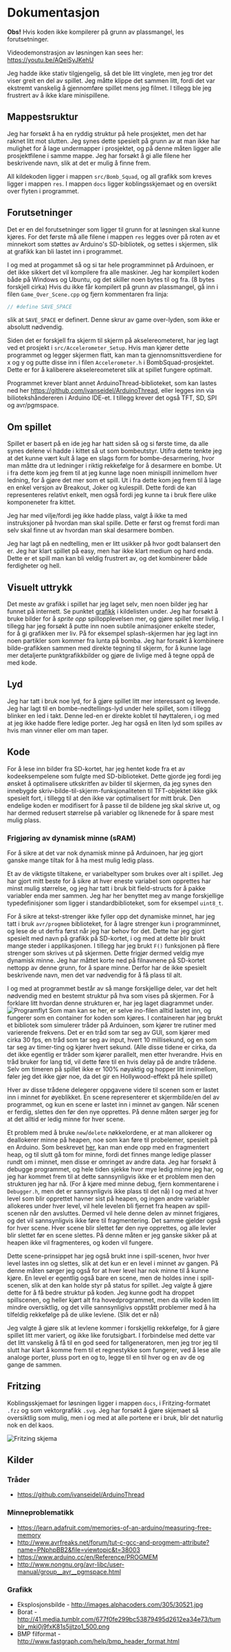 # Dokumentasjon
**Obs!** Hvis koden ikke kompilerer på grunn av plassmangel, les forutsetninger.

Videodemonstrasjon av løsningen kan sees her: https://youtu.be/AQeiSyJKehU

Jeg hadde ikke stativ tilgjengelig, så det ble litt vinglete, men jeg tror det viser greit en del av spillet. Jeg måtte klippe det sammen litt, fordi det var ekstremt vanskelig å gjennomføre spillet mens jeg filmet. I tillegg ble jeg frustrert av å ikke klare minispillene.

## Mappestsruktur
Jeg har forsøkt å ha en ryddig struktur på hele prosjektet, men det har raknet litt mot slutten. Jeg synes dette spesielt på grunn av at man ikke har mulighet for å lage undermapper i prosjektet, og på denne måten ligger alle prosjektfilene i samme mappe. Jeg har forsøkt å gi alle filene her beskrivende navn, slik at det er mulig å finne frem.

All kildekoden ligger i mappen `src/Bomb_Squad`, og all grafikk som kreves ligger i mappen `res`. I mappen `docs` ligger koblingsskjemaet og en oversikt over flyten i programmet.

## Forutsetninger
Det er en del forutsetninger som ligger til grunn for at løsningen skal kunne kjøres. For det første må alle filene i mappen `res` legges over på roten av et minnekort som støttes av Arduino's SD-bibliotek, og settes i skjermen, slik at grafikk kan bli lastet inn i programmet.

I og med at progammet så og si tar hele programminnet på Arduinoen, er det ikke sikkert det vil kompilere fra alle maskiner. Jeg har kompilert koden både på Windows og Ubuntu, og det skiller noen bytes til og fra. (8 bytes forskjell cirka) Hvis du ikke får kompilert på grunn av plassmangel, gå inn i filen `Game_Over_Scene.cpp` og fjern kommentaren fra linja:
```cpp
// #define SAVE_SPACE
```
slik at `SAVE_SPACE` er definert. Denne skrur av game over-lyden, som ikke er absolutt nødvendig.

Siden det er forskjell fra skjerm til skjerm på akselereometeret, har jeg lagt ved et prosjekt i `src/Accelerometer_Setup`. Hvis man kjører dette programmet og legger skjermen flatt, kan man ta gjennomsnittsverdiene for x og y og putte disse inn i filen `Accelerometer.h` i BombSquad-prosjektet. Dette er for å kaliberere akselereometeret slik at spillet fungere optimalt.

Programmet krever blant annet ArduinoThread-biblioteket, som kan lastes ned her https://github.com/ivanseidel/ArduinoThread, eller legges inn via biliotekshåndereren i Arduino IDE-et. I tillegg krever det også TFT, SD, SPI og avr/pgmspace.

## Om spillet
Spillet er basert på en ide jeg har hatt siden så og si første time, da alle synes delene vi hadde i kittet så ut som bombeutstyr. Utifra dette tenkte jeg at det kunne vært kult å lage en slags form for bombe-desarmering, hvor man måtte dra ut ledninger i riktig rekkefølge for å desarmere en bombe. Ut i fra dette kom jeg frem til at jeg kunne lage noen minispill innimellom hver ledning, for å gjøre det mer som et spill. Ut i fra dette kom jeg frem til å lage en enkel versjon av Breakout, Joker og kulespill. Dette fordi de kan representeres relativt enkelt, men også fordi jeg kunne ta i bruk flere ulike komponeneter fra kittet.

Jeg har med vilje/fordi jeg ikke hadde plass, valgt å ikke ta med instruksjoner på hvordan man skal spille. Dette er først og fremst fordi man selv skal finne ut av hvordan man skal desarmere bomben.

Jeg har lagt på en nedtelling, men er litt usikker på hvor godt balansert den er. Jeg har klart spillet på easy, men har ikke klart medium og hard enda. Dette er et spill man kan bli veldig frustrert av, og det kombinerer både ferdigheter og hell.

## Visuelt uttrykk
Det meste av grafikk i spillet har jeg laget selv, men noen bilder jeg har funnet på internett. Se punktet [grafikk](#grafikk) i kildelisten under. Jeg har forsøkt å bruke bilder for å *sprite opp* spillopplevelsen mer, og gjøre spillet mer livlig. I tillegg har jeg forsøkt å putte inn noen subtile animasjoner enkelte steder, for å gi grafikken mer liv. På for eksempel splash-skjermen har jeg lagt inn noen partikler som kommer fra lunta på bomba. Jeg har forsøkt å kombinere bilde-grafikken sammen med direkte tegning til skjerm, for å kunne lage mer detaljerte punktgrafikkbilder og gjøre de livlige med å tegne oppå de med kode.

## Lyd
Jeg har tatt i bruk noe lyd, for å gjøre spillet litt mer interessant og levende. Jeg har lagt til en bombe-nedtellings-lyd under hele spillet, som i tillegg blinker en led i takt. Denne led-en er direkte koblet til høyttaleren, i og med at jeg ikke hadde flere ledige porter. Jeg har også en liten lyd som spilles av hvis man vinner eller om man taper.

## Kode
For å lese inn bilder fra SD-kortet, har jeg hentet kode fra et av kodeeksempelene som fulgte med SD-biblioteket. Dette gjorde jeg fordi jeg ønsket å optimalisere utkskritfen av bilder til skjermen, da jeg synes den innebygde skriv-bilde-til-skjerm-funksjonaliteten til TFT-objektet ikke gikk spesielt fort, i tillegg til at den ikke var optimalisert for mitt bruk. Den endelige koden er modifisert for å passe til de bildene jeg skal skrive ut, og har dermed redusert størrelse på variabler og liknenede for å spare mest mulig plass.

### Frigjøring av dynamisk minne (sRAM)
For å sikre at det var nok dynamisk minne på Arduinoen, har jeg gjort ganske mange tiltak for å ha mest mulig ledig plass.

Et av de viktigste tiltakene, er variabeltyper som brukes over alt i spillet. Jeg har gjort mitt beste for å sikre at hver eneste variabel som opprettes har minst mulig størrelse, og jeg har tatt i bruk bit field-structs for å pakke variabler enda mer sammen. Jeg har her benyttet meg av mange forskjellige typedefinisjoner som ligger i standardbiblioteket, som for eksempel `uint8_t`.

For å sikre at tekst-strenger ikke fyller opp det dynamiske minnet, har jeg tatt i bruk `avr/progmem` biblioteket, for å lagre strenger kun i programminnet, og lese de ut derfra først når jeg har behov for det. Dette har jeg gjort spesielt med navn på grafikk på SD-kortet, i og med at dette blir brukt mange steder i applikasjonen. I tillegg har jeg brukt `F()` funksjonen på flere strenger som skrives ut på skjermen. Dette frigjør dermed veldig mye dynamisk minne. Jeg har måttet korte ned på filnavnene på SD-kortet nettopp av denne grunn, for å spare minne. Derfor har de ikke spesielt beskrivende navn, men det var nødvendig for å få plass til alt.

I og med at programmet består av så mange forskjellige deler, var det helt nødvendig med en bestemt struktur på hva som vises på skjermen. For å forklare litt hvordan denne strukturen er, har jeg laget diagrammet under.
![Programflyt](./docs/flow.svg)
Som man kan se her, er selve ino-filen alltid lastet inn, og fungerer som en container for koden som kjøres. I containeren har jeg brukt et bibliotek som simulerer tråder på Arduinoen, som kjører tre rutiner med varierende frekvens. Det er en tråd som tar seg av GUI, som kjører med cirka 30 fps, en tråd som tar seg av input, hvert 10 millisekund, og en som tar seg av timer-ting og kjører hvert sekund. (Alle disse tidene er cirka, da det ikke egentlig er tråder som kjører parallelt, men etter hverandre. Hvis en tråd bruker for lang tid, vil dette føre til en hvis delay på de andre trådene. Selv om timeren på spillet ikke er 100% nøyaktig og hopper litt innimellom, føler jeg det ikke gjør noe, da det gir en Hollywood-effekt på hele spillet)

Hver av disse trådene delegerer oppgavene videre til scenen som er lastet inn i minnet for øyeblikket. En scene representerer et skjermbilde/en del av programmet, og kun en scene er lastet inn i minnet av gangen. Når scenen er ferdig, slettes den før den nye opprettes. På denne måten sørger jeg for at det alltid er ledig minne for hver scene.

Et problem med å bruke `new`/`delete` nøkkelordene, er at man allokerer og deallokerer minne på heapen, noe som kan føre til probelemer, spesielt på en Arduino. Som beskrevet [her](https://learn.adafruit.com/memories-of-an-arduino?view=all#solving-memory-problems), kan man ende opp med en fragmentert heap, og til slutt gå tom for minne, fordi det finnes mange ledige plasser rundt om i minnet, men disse er omringet av andre data. Jeg har forsøkt å debugge programmet, og hele tiden sjekke hvor mye ledig minne jeg har, og jeg har kommet frem til at dette sannsynligvis ikke er et problem men den strukturen jeg har nå. (For å kjøre med minne debug, fjern kommentarene i `Debugger.h`, men det er sannsynligvis ikke plass til det nå) I og med at hver level som blir opprettet havner sist på heapen, og ingen andre variabler allokeres under hver level, vil hele levelen bli fjernet fra heapen av spill-scenen når den avsluttes. Dermed vil hele denne delen av minnet frigjøres, og det vil sannsynligvis ikke føre til fragmentering. Det samme gjelder også for hver scene. Hver scene blir slettet før den nye opprettes, og alle levler blir slettet før en scene slettes. På denne måten er jeg ganske sikker på at heapen ikke vil fragmenteres, og koden vil fungere.

Dette scene-prinsippet har jeg også brukt inne i spill-scenen, hvor hver level lastes inn og slettes, slik at det kun er en level i minnet av gangen. På denne måten sørger jeg også for at hver level har nok minne til å kunne kjøre. En level er egentlig også bare en scene, men de holdes inne i spill-scenen, slik at den kan holde styr på status for spillet. Jeg valgte å gjøre dette for å få bedre struktur på koden. Jeg kunne godt ha droppet spillscenen, og heller kjørt alt fra hovedprogrammet, men da ville koden litt mindre oversiktlig, og det ville sannsynligivs oppstått problemer med å ha tilfeldig rekkefølge på de ulike levlene. (Slik det er nå)

Jeg valgte å gjøre slik at levlene kommer i forskjellig rekkefølge, for å gjøre spillet litt mer variert, og ikke like forutsigbart. I forbindelse med dette var det litt vanskelig å få til en god seed for tallgeneratoren, men jeg tror jeg til slutt har klart å komme frem til et regnestykke som fungerer, ved å lese alle analoge porter, pluss port en og to, legge til en til hver og en av de og gange de sammen.

## Fritzing
Koblingsskjemaet for løsningen ligger i mappen `docs`, i Fritzing-formatet `.fzz` og som vektorgrafikk `.svg`. Jeg har forsøkt å gjøre skjemaet så oversiktlig som mulig, men i og med at alle portene er i bruk, blir det naturlig nok en del kaos.

![Fritzing skjema](./docs/schematic.svg)

## Kilder
### Tråder
- https://github.com/ivanseidel/ArduinoThread

### Minneproblematikk
- https://learn.adafruit.com/memories-of-an-arduino/measuring-free-memory
- http://www.avrfreaks.net/forum/tut-c-gcc-and-progmem-attribute?name=PNphpBB2&file=viewtopic&t=38003
- https://www.arduino.cc/en/Reference/PROGMEM
- http://www.nongnu.org/avr-libc/user-manual/group__avr__pgmspace.html

### Grafikk
- Eksplosjonsbilde - http://images.alphacoders.com/305/30521.jpg
- Borat - http://41.media.tumblr.com/677f0fe299bc53879495d2612ea34e73/tumblr_mki0j9fxK81s5jjtzo1_500.png
- BMP filformat - http://www.fastgraph.com/help/bmp_header_format.html
